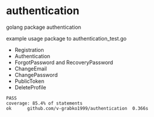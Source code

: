 # authentication
golang package authentication

example usage package to authentication_test.go

- Registration
- Authentication
- ForgotPassword and RecoveryPassword
- ChangeEmail
- ChangePassword
- PublicToken 
- DeleteProfile

```code
PASS
coverage: 85.4% of statements
ok      github.com/v-grabko1999/authentication  0.366s
```

